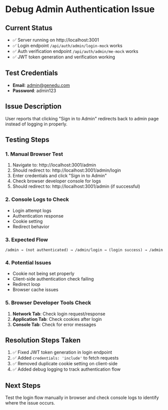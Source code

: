 # Debug Admin Authentication Issue

## Current Status
- ✅ Server running on http://localhost:3001
- ✅ Login endpoint `/api/auth/admin/login-mock` works
- ✅ Auth verification endpoint `/api/auth/admin/me-mock` works
- ✅ JWT token generation and verification working

## Test Credentials
- **Email**: admin@genedu.com
- **Password**: admin123

## Issue Description
User reports that clicking "Sign in to Admin" redirects back to admin page instead of logging in properly.

## Testing Steps

### 1. Manual Browser Test
1. Navigate to: http://localhost:3001/admin
2. Should redirect to: http://localhost:3001/admin/login
3. Enter credentials and click "Sign in to Admin"
4. Check browser developer console for logs
5. Should redirect to: http://localhost:3001/admin (if successful)

### 2. Console Logs to Check
- Login attempt logs
- Authentication response
- Cookie setting
- Redirect behavior

### 3. Expected Flow
```
/admin → (not authenticated) → /admin/login → (login success) → /admin
```

### 4. Potential Issues
- Cookie not being set properly
- Client-side authentication check failing
- Redirect loop
- Browser cache issues

### 5. Browser Developer Tools Check
1. **Network Tab**: Check login request/response
2. **Application Tab**: Check cookies after login
3. **Console Tab**: Check for error messages

## Resolution Steps Taken
1. ✅ Fixed JWT token generation in login endpoint
2. ✅ Added `credentials: 'include'` to fetch requests
3. ✅ Removed duplicate cookie setting on client-side
4. ✅ Added debug logging to track authentication flow

## Next Steps
Test the login flow manually in browser and check console logs to identify where the issue occurs.
